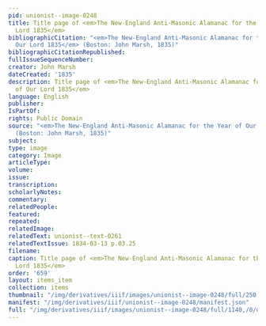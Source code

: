 ```yaml
---
pid: unionist--image-0248
title: Title page of <em>The New-England Anti-Masonic Alamanac for the Year of Our
  Lord 1835</em>
bibliographicCitation: "<em>The New-England Anti-Masonic Alamanac for the Year of
  Our Lord 1835</em> (Boston: John Marsh, 1835)"
bibliographicCitationRepublished: 
fullIssueSequenceNumber: 
creator: John Marsh
dateCreated: '1835'
description: Title page of <em>The New-England Anti-Masonic Alamanac for the Year
  of Our Lord 1835</em>
language: English
publisher: 
IsPartOf: 
rights: Public Domain
source: "<em>The New-England Anti-Masonic Alamanac for the Year of Our Lord 1835</em>
  (Boston: John Marsh, 1835)"
subject: 
type: image
category: Image
articleType: 
volume: 
issue: 
transcription: 
scholarlyNotes: 
commentary: 
relatedPeople: 
featured: 
repeated: 
relatedImage: 
relatedText: unionist--text-0261
relatedTextIssue: 1834-03-13 p.03.25
filename: 
caption: Title page of <em>The New-England Anti-Masonic Alamanac for the Year of Our
  Lord 1835</em>
order: '659'
layout: items_item
collection: items
thumbnail: "/img/derivatives/iiif/images/unionist--image-0248/full/250,/0/default.jpg"
manifest: "/img/derivatives/iiif/unionist--image-0248/manifest.json"
full: "/img/derivatives/iiif/images/unionist--image-0248/full/1140,/0/default.jpg"
---
```

